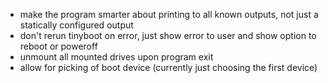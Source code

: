 - make the program smarter about printing to all known outputs, not just a
  statically configured output
- don't rerun tinyboot on error, just show error to user and show option to
  reboot or poweroff
- unmount all mounted drives upon program exit
- allow for picking of boot device (currently just choosing the first device)
